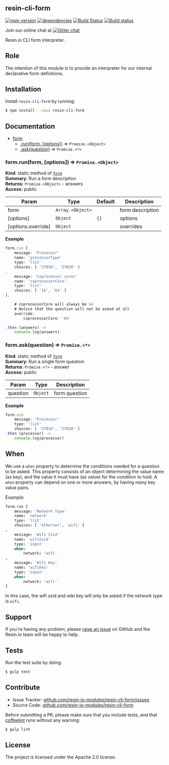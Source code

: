 resin-cli-form
--------------

[![npm version](https://badge.fury.io/js/resin-cli-form.svg)](http://badge.fury.io/js/resin-cli-form)
[![dependencies](https://david-dm.org/resin-io-modules/resin-cli-form.png)](https://david-dm.org/resin-io-modules/resin-cli-form.png)
[![Build Status](https://travis-ci.org/resin-io-modules/resin-cli-form.svg?branch=master)](https://travis-ci.org/resin-io-modules/resin-cli-form)
[![Build status](https://ci.appveyor.com/api/projects/status/hmvcyjfwbxqd1wru/branch/master?svg=true)](https://ci.appveyor.com/project/resin-io/resin-cli-form/branch/master)

Join our online chat at [![Gitter chat](https://badges.gitter.im/resin-io/chat.png)](https://gitter.im/resin-io/chat)

Resin.io CLI form interpreter.

Role
----

The intention of this module is to provide an interpreter for our internal declarative form definitions.

Installation
------------

Install `resin-cli-form` by running:

```sh
$ npm install --save resin-cli-form
```

Documentation
-------------


* [form](#module_form)
  * [.run(form, [options])](#module_form.run) ⇒ <code>Promise.&lt;Object&gt;</code>
  * [.ask(question)](#module_form.ask) ⇒ <code>Promise.&lt;\*&gt;</code>

<a name="module_form.run"></a>
### form.run(form, [options]) ⇒ <code>Promise.&lt;Object&gt;</code>
**Kind**: static method of <code>[form](#module_form)</code>  
**Summary**: Run a form description  
**Returns**: <code>Promise.&lt;Object&gt;</code> - answers  
**Access:** public  

| Param | Type | Default | Description |
| --- | --- | --- | --- |
| form | <code>Array.&lt;Object&gt;</code> |  | form description |
| [options] | <code>Object</code> | <code>{}</code> | options |
| [options.override] | <code>Object</code> |  | overrides |

**Example**  
```js
form.run [
	message: 'Processor'
	name: 'processorType'
	type: 'list'
	choices: [ 'Z7010', 'Z7020' ]
,
	message: 'Coprocessor cores'
	name: 'coprocessorCore'
	type: 'list'
	choices: [ '16', '64' ]
],

	# coprocessorCore will always be 64
	# Notice that the question will not be asked at all
	override:
		coprocessorCore: '64'

.then (answers) ->
	console.log(answers)
```
<a name="module_form.ask"></a>
### form.ask(question) ⇒ <code>Promise.&lt;\*&gt;</code>
**Kind**: static method of <code>[form](#module_form)</code>  
**Summary**: Run a single form question  
**Returns**: <code>Promise.&lt;\*&gt;</code> - answer  
**Access:** public  

| Param | Type | Description |
| --- | --- | --- |
| question | <code>Object</code> | form question |

**Example**  
```js
form.ask
	message: 'Processor'
	type: 'list'
	choices: [ 'Z7010', 'Z7020' ]
.then (processor) ->
	console.log(processor)
```

When
----

We use a `when` property to determine the conditions needed for a question to be asked. This property consists of an object determining the value name (as key), and the value it must have (as value) for the condition to hold. A `when` property can depend on one or more answers, by having many key value pairs.

Example:

```coffee
form.run [
	message: 'Network Type'
	name: 'network'
	type: 'list'
	choices: [ 'ethernet', 'wifi' ]
,
	message: 'Wifi Ssid'
	name: 'wifiSsid'
	type: 'input'
	when:
		network: 'wifi'
,
	message: 'Wifi Key'
	name: 'wifiKey'
	type: 'input'
	when:
		network: 'wifi'
]
```

In this case, the wifi ssid and wiki key will only be asked if the network type is `wifi`.

Support
-------

If you're having any problem, please [raise an issue](https://github.com/resin-io-modules/resin-cli-form/issues/new) on GitHub and the Resin.io team will be happy to help.

Tests
-----

Run the test suite by doing:

```sh
$ gulp test
```

Contribute
----------

- Issue Tracker: [github.com/resin-io-modules/resin-cli-form/issues](https://github.com/resin-io-modules/resin-cli-form/issues)
- Source Code: [github.com/resin-io-modules/resin-cli-form](https://github.com/resin-io-modules/resin-cli-form)

Before submitting a PR, please make sure that you include tests, and that [coffeelint](http://www.coffeelint.org/) runs without any warning:

```sh
$ gulp lint
```

License
-------

The project is licensed under the Apache 2.0 license.
